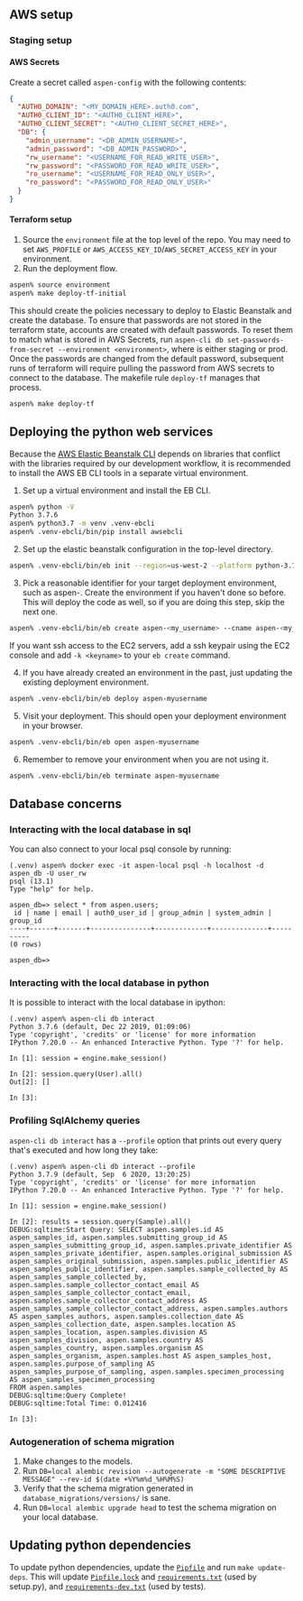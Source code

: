 ## AWS setup

### Staging setup

#### AWS Secrets

Create a secret called `aspen-config` with the following contents:
```json
{
  "AUTH0_DOMAIN": "<MY_DOMAIN_HERE>.auth0.com",
  "AUTH0_CLIENT_ID": "<AUTH0_CLIENT_HERE>",
  "AUTH0_CLIENT_SECRET": "<AUTH0_CLIENT_SECRET_HERE>",
  "DB": {
    "admin_username": "<DB_ADMIN_USERNAME>",
    "admin_password": "<DB_ADMIN_PASSWORD>",
    "rw_username": "<USERNAME_FOR_READ_WRITE_USER>",
    "rw_password": "<PASSWORD_FOR_READ_WRITE_USER>",
    "ro_username": "<USERNAME_FOR_READ_ONLY_USER>",
    "ro_password": "<PASSWORD_FOR_READ_ONLY_USER>"
  }
}
```

#### Terraform setup

1. Source the `environment` file at the top level of the repo.  You may need to set `AWS_PROFILE` or `AWS_ACCESS_KEY_ID`/`AWS_SECRET_ACCESS_KEY` in your environment.
1. Run the deployment flow.

```bash
aspen% source environment
aspen% make deploy-tf-initial
```

This should create the policies necessary to deploy to Elastic Beanstalk and create the database.  To ensure that passwords are not stored in the terraform state, accounts are created with default passwords.  To reset them to match what is stored in AWS Secrets, run `aspen-cli db set-passwords-from-secret --environment <environment>`, where <environment> is either staging or prod.  Once the passwords are changed from the default password, subsequent runs of terraform will require pulling the password from AWS secrets to connect to the database.  The makefile rule `deploy-tf` manages that process.

```bash
aspen% make deploy-tf
```

## Deploying the python web services

Because the [AWS Elastic Beanstalk CLI](https://github.com/aws/aws-elastic-beanstalk-cli) depends on libraries that conflict with the libraries required by our development workflow, it is recommended to install the AWS EB CLI tools in a separate virtual environment.

1. Set up a virtual environment and install the EB CLI.
```bash
aspen% python -V
Python 3.7.6
aspen% python3.7 -m venv .venv-ebcli
aspen% .venv-ebcli/bin/pip install awsebcli
```
2. Set up the elastic beanstalk configuration in the top-level directory.
```bash
aspen% .venv-ebcli/bin/eb init --region=us-west-2 --platform python-3.7 aspen
```
3. Pick a reasonable identifier for your target deployment environment, such as aspen-<your-user-name>.  Create the environment if you haven't done so before.  This will deploy the code as well, so if you are doing this step, skip the next one.
```bash
aspen% .venv-ebcli/bin/eb create aspen-<my_username> --cname aspen-<my_username> --envvars AWS_REGION=us-west-2,FLASK_ENV=staging --instance_profile aspen-elasticbeanstalk-ec2-instance-profile
```

If you want ssh access to the EC2 servers, add a ssh keypair using the EC2 console and add `-k <keyname>` to your `eb create` command.

4. If you have already created an environment in the past, just updating the existing deployment environment.
```bash
aspen% .venv-ebcli/bin/eb deploy aspen-myusername
```
5. Visit your deployment.  This should open your deployment environment in your browser.
```bash
aspen% .venv-ebcli/bin/eb open aspen-myusername
```
6. Remember to remove your environment when you are not using it.
```bash
aspen% .venv-ebcli/bin/eb terminate aspen-myusername
```

## Database concerns

### Interacting with the local database in sql

You can also connect to your local psql console by running:
```
(.venv) aspen% docker exec -it aspen-local psql -h localhost -d aspen_db -U user_rw
psql (13.1)
Type "help" for help.

aspen_db=> select * from aspen.users;
 id | name | email | auth0_user_id | group_admin | system_admin | group_id
----+------+-------+---------------+-------------+--------------+----------
(0 rows)

aspen_db=>
```

### Interacting with the local database in python

It is possible to interact with the local database in ipython:
```
(.venv) aspen% aspen-cli db interact
Python 3.7.6 (default, Dec 22 2019, 01:09:06)
Type 'copyright', 'credits' or 'license' for more information
IPython 7.20.0 -- An enhanced Interactive Python. Type '?' for help.

In [1]: session = engine.make_session()

In [2]: session.query(User).all()
Out[2]: []

In [3]:
```

### Profiling SqlAlchemy queries

`aspen-cli db interact` has a `--profile` option that prints out every query that's executed and how long they take:

```
(.venv) aspen% aspen-cli db interact --profile
Python 3.7.9 (default, Sep  6 2020, 13:20:25)
Type 'copyright', 'credits' or 'license' for more information
IPython 7.20.0 -- An enhanced Interactive Python. Type '?' for help.

In [1]: session = engine.make_session()

In [2]: results = session.query(Sample).all()
DEBUG:sqltime:Start Query: SELECT aspen.samples.id AS aspen_samples_id, aspen.samples.submitting_group_id AS aspen_samples_submitting_group_id, aspen.samples.private_identifier AS aspen_samples_private_identifier, aspen.samples.original_submission AS aspen_samples_original_submission, aspen.samples.public_identifier AS aspen_samples_public_identifier, aspen.samples.sample_collected_by AS aspen_samples_sample_collected_by, aspen.samples.sample_collector_contact_email AS aspen_samples_sample_collector_contact_email, aspen.samples.sample_collector_contact_address AS aspen_samples_sample_collector_contact_address, aspen.samples.authors AS aspen_samples_authors, aspen.samples.collection_date AS aspen_samples_collection_date, aspen.samples.location AS aspen_samples_location, aspen.samples.division AS aspen_samples_division, aspen.samples.country AS aspen_samples_country, aspen.samples.organism AS aspen_samples_organism, aspen.samples.host AS aspen_samples_host, aspen.samples.purpose_of_sampling AS aspen_samples_purpose_of_sampling, aspen.samples.specimen_processing AS aspen_samples_specimen_processing
FROM aspen.samples
DEBUG:sqltime:Query Complete!
DEBUG:sqltime:Total Time: 0.012416

In [3]:
```

### Autogeneration of schema migration

1. Make changes to the models.
2. Run `DB=local alembic revision --autogenerate -m "SOME DESCRIPTIVE MESSAGE" --rev-id $(date +%Y%m%d_%H%M%S)`
3. Verify that the schema migration generated in `database_migrations/versions/` is sane.
4. Run `DB=local alembic upgrade head` to test the schema migration on your local database.

## Updating python dependencies

To update python dependencies, update the [`Pipfile`](../../Pipfile) and run `make update-deps`.  This will update [`Pipfile.lock`](../../Pipfile.lock) and [`requirements.txt`](../../src/py/requirements.txt) (used by setup.py), and [`requirements-dev.txt`](../../src/py/requirements-dev.txt) (used by tests).

